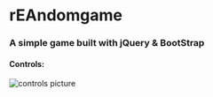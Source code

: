 # rEAndomgame
### A simple game built with jQuery & BootStrap
#### Controls:   
![controls picture](https://i.ibb.co/hWdvN3m/Screenshot-2019-05-25-Ovl-d-n-hry-r-EAndom-game.png)
